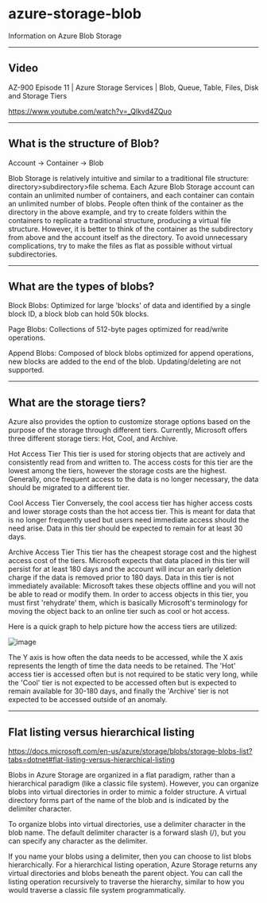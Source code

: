 # azure-storage-blob
Information on Azure Blob Storage

-------
Video
-------

AZ-900 Episode 11 | Azure Storage Services | Blob, Queue, Table, Files, Disk and Storage Tiers

https://www.youtube.com/watch?v=_Qlkvd4ZQuo

-------
What is the structure of Blob?
-------

Account → Container → Blob

Blob Storage is relatively intuitive and similar to a traditional file structure: directory>subdirectory>file schema. Each Azure Blob Storage account can contain an unlimited number of containers, and each container can contain an unlimited number of blobs. People often think of the container as the directory in the above example, and try to create folders within the containers to replicate a traditional structure, producing a virtual file structure. However, it is better to think of the container as the subdirectory from above and the account itself as the directory. To avoid unnecessary complications, try to make the files as flat as possible without virtual subdirectories.

-------
What are the types of blobs?
-------

Block Blobs: Optimized for large 'blocks' of data and identified by a single block ID, a block blob can hold 50k blocks.

Page Blobs: Collections of 512-byte pages optimized for read/write operations.

Append Blobs: Composed of block blobs optimized for append operations, new blocks are added to the end of the blob. Updating/deleting are not supported.


-------
What are the storage tiers?
-------

Azure also provides the option to customize storage options based on the purpose of the storage through different tiers. Currently, Microsoft offers three different storage tiers: Hot, Cool, and Archive.

Hot Access Tier
This tier is used for storing objects that are actively and consistently read from and written to. The access costs for this tier are the lowest among the tiers, however the storage costs are the highest. Generally, once frequent access to the data is no longer necessary, the data should be migrated to a different tier.

Cool Access Tier
Conversely, the cool access tier has higher access costs and lower storage costs than the hot access tier. This is meant for data that is no longer frequently used but users need immediate access should the need arise. Data in this tier should be expected to remain for at least 30 days.

Archive Access Tier
This tier has the cheapest storage cost and the highest access cost of the tiers. Microsoft expects that data placed in this tier will persist for at least 180 days and the account will incur an early deletion charge if the data is removed prior to 180 days. Data in this tier is not immediately available: Microsoft takes these objects offline and you will not be able to read or modify them. In order to access objects in this tier, you must first 'rehydrate' them, which is basically Microsoft's terminology for moving the object back to an online tier such as cool or hot access.

Here is a quick graph to help picture how the access tiers are utilized:

![image](https://user-images.githubusercontent.com/38502893/169266415-27757d07-15f5-44e6-a413-58ca9711d63d.png)

The Y axis is how often the data needs to be accessed, while the X axis represents the length of time the data needs to be retained. The 'Hot' access tier is accessed often but is not required to be static very long, while the 'Cool' tier is not expected to be accessed often but is expected to remain available for 30-180 days, and finally the 'Archive' tier is not expected to be accessed outside of an anomaly.

-------
Flat listing versus hierarchical listing
-------

https://docs.microsoft.com/en-us/azure/storage/blobs/storage-blobs-list?tabs=dotnet#flat-listing-versus-hierarchical-listing

Blobs in Azure Storage are organized in a flat paradigm, rather than a hierarchical paradigm (like a classic file system). However, you can organize blobs into virtual directories in order to mimic a folder structure. A virtual directory forms part of the name of the blob and is indicated by the delimiter character.

To organize blobs into virtual directories, use a delimiter character in the blob name. The default delimiter character is a forward slash (/), but you can specify any character as the delimiter.

If you name your blobs using a delimiter, then you can choose to list blobs hierarchically. For a hierarchical listing operation, Azure Storage returns any virtual directories and blobs beneath the parent object. You can call the listing operation recursively to traverse the hierarchy, similar to how you would traverse a classic file system programmatically.
